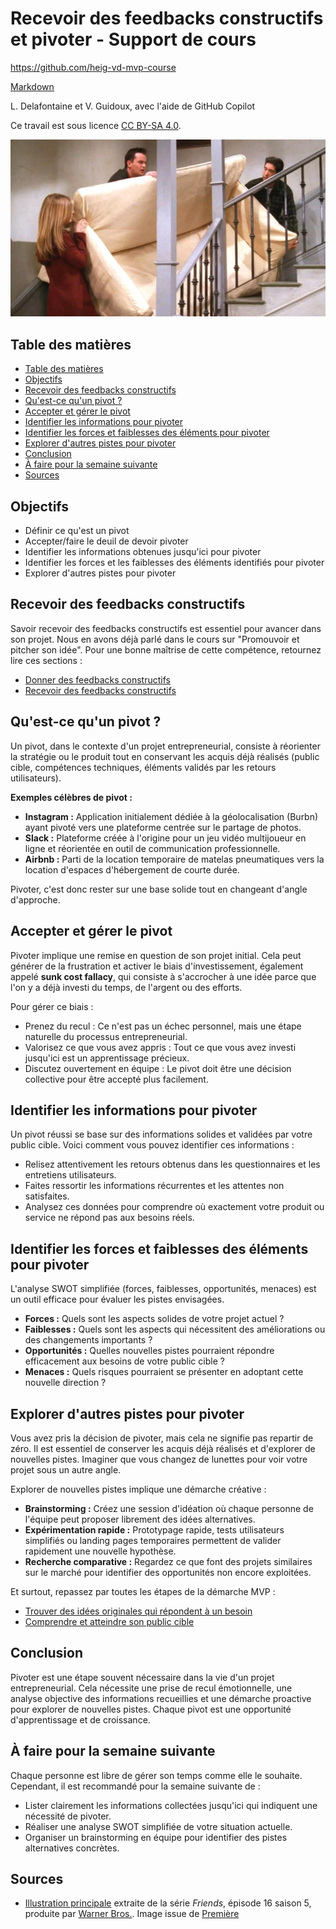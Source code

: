 # Recevoir des feedbacks constructifs et pivoter - Support de cours

<https://github.com/heig-vd-mvp-course>

[Markdown][course-material]

L. Delafontaine et V. Guidoux, avec l'aide de GitHub Copilot

Ce travail est sous licence [CC BY-SA 4.0][license].

![Illustration principale][illustration-principale]

## Table des matières

- [Table des matières](#table-des-matières)
- [Objectifs](#objectifs)
- [Recevoir des feedbacks constructifs](#recevoir-des-feedbacks-constructifs)
- [Qu'est-ce qu'un pivot ?](#quest-ce-quun-pivot-)
- [Accepter et gérer le pivot](#accepter-et-gérer-le-pivot)
- [Identifier les informations pour pivoter](#identifier-les-informations-pour-pivoter)
- [Identifier les forces et faiblesses des éléments pour pivoter](#identifier-les-forces-et-faiblesses-des-éléments-pour-pivoter)
- [Explorer d'autres pistes pour pivoter](#explorer-dautres-pistes-pour-pivoter)
- [Conclusion](#conclusion)
- [À faire pour la semaine suivante](#à-faire-pour-la-semaine-suivante)
- [Sources](#sources)

## Objectifs

- Définir ce qu'est un pivot
- Accepter/faire le deuil de devoir pivoter
- Identifier les informations obtenues jusqu'ici pour pivoter
- Identifier les forces et les faiblesses des éléments identifiés pour pivoter
- Explorer d'autres pistes pour pivoter

## Recevoir des feedbacks constructifs

Savoir recevoir des feedbacks constructifs est essentiel pour avancer dans son
projet. Nous en avons déjà parlé dans le cours sur "Promouvoir et pitcher son
idée". Pour une bonne maîtrise de cette compétence, retournez lire ces sections
:

- [Donner des feedbacks constructifs](../../05-cours-promouvoir-et-pitcher-son-idee/02-support-de-cours/README.md#donner-des-feedbacks-constructifs)
- [Recevoir des feedbacks constructifs](../../05-cours-promouvoir-et-pitcher-son-idee/02-support-de-cours/README.md#recevoir-des-feedbacks-constructifs)

## Qu'est-ce qu'un pivot ?

Un pivot, dans le contexte d'un projet entrepreneurial, consiste à réorienter la
stratégie ou le produit tout en conservant les acquis déjà réalisés (public
cible, compétences techniques, éléments validés par les retours utilisateurs).

**Exemples célèbres de pivot :**

- **Instagram :** Application initialement dédiée à la géolocalisation (Burbn)
  ayant pivoté vers une plateforme centrée sur le partage de photos.
- **Slack :** Plateforme créée à l'origine pour un jeu vidéo multijoueur en
  ligne et réorientée en outil de communication professionnelle.
- **Airbnb :** Parti de la location temporaire de matelas pneumatiques vers la
  location d'espaces d'hébergement de courte durée.

Pivoter, c'est donc rester sur une base solide tout en changeant d'angle
d'approche.

## Accepter et gérer le pivot

Pivoter implique une remise en question de son projet initial. Cela peut générer
de la frustration et activer le biais d'investissement, également appelé **sunk
cost fallacy**, qui consiste à s'accrocher à une idée parce que l'on y a déjà
investi du temps, de l'argent ou des efforts.

Pour gérer ce biais :

- Prenez du recul : Ce n'est pas un échec personnel, mais une étape naturelle du
  processus entrepreneurial.
- Valorisez ce que vous avez appris : Tout ce que vous avez investi jusqu'ici
  est un apprentissage précieux.
- Discutez ouvertement en équipe : Le pivot doit être une décision collective
  pour être accepté plus facilement.

## Identifier les informations pour pivoter

Un pivot réussi se base sur des informations solides et validées par votre
public cible. Voici comment vous pouvez identifier ces informations :

- Relisez attentivement les retours obtenus dans les questionnaires et les
  entretiens utilisateurs.
- Faites ressortir les informations récurrentes et les attentes non satisfaites.
- Analysez ces données pour comprendre où exactement votre produit ou service ne
  répond pas aux besoins réels.

## Identifier les forces et faiblesses des éléments pour pivoter

L'analyse SWOT simplifiée (forces, faiblesses, opportunités, menaces) est un
outil efficace pour évaluer les pistes envisagées.

- **Forces :** Quels sont les aspects solides de votre projet actuel ?
- **Faiblesses :** Quels sont les aspects qui nécessitent des améliorations ou
  des changements importants ?
- **Opportunités :** Quelles nouvelles pistes pourraient répondre efficacement
  aux besoins de votre public cible ?
- **Menaces :** Quels risques pourraient se présenter en adoptant cette nouvelle
  direction ?

## Explorer d'autres pistes pour pivoter

Vous avez pris la décision de pivoter, mais cela ne signifie pas repartir de
zéro. Il est essentiel de conserver les acquis déjà réalisés et d'explorer de
nouvelles pistes. Imaginer que vous changez de lunettes pour voir votre projet
sous un autre angle.

Explorer de nouvelles pistes implique une démarche créative :

- **Brainstorming :** Créez une session d'idéation où chaque personne de
  l'équipe peut proposer librement des idées alternatives.
- **Expérimentation rapide :** Prototypage rapide, tests utilisateurs simplifiés
  ou landing pages temporaires permettent de valider rapidement une nouvelle
  hypothèse.
- **Recherche comparative :** Regardez ce que font des projets similaires sur le
  marché pour identifier des opportunités non encore exploitées.

Et surtout, repassez par toutes les étapes de la démarche MVP :

- [Trouver des idées originales qui répondent à un besoin](../../03-cours-trouver-des-idees-originales-qui-repondent-a-un-besoin/02-support-de-cours/README.md)
- [Comprendre et atteindre son public cible](../../04-cours-comprendre-et-atteindre-son-public-cible/02-support-de-cours/README.md)

## Conclusion

Pivoter est une étape souvent nécessaire dans la vie d'un projet
entrepreneurial. Cela nécessite une prise de recul émotionnelle, une analyse
objective des informations recueillies et une démarche proactive pour explorer
de nouvelles pistes. Chaque pivot est une opportunité d'apprentissage et de
croissance.

## À faire pour la semaine suivante

Chaque personne est libre de gérer son temps comme elle le souhaite. Cependant,
il est recommandé pour la semaine suivante de :

- Lister clairement les informations collectées jusqu'ici qui indiquent une
  nécessité de pivoter.
- Réaliser une analyse SWOT simplifiée de votre situation actuelle.
- Organiser un brainstorming en équipe pour identifier des pistes alternatives
  concrètes.

## Sources

- [Illustration principale][illustration-principale] extraite de la série
  _Friends_, épisode 16 saison 5, produite par
  [Warner Bros.](https://www.warnerbros.com/). Image issue de
  [Première](https://www.premiere.fr/Series/News-Series/David-Schwimmer-en-a-marre-que-les-fans-de-Friends-lui-crient-Pivot-)

<!-- URLs -->

[course-material]:
	https://github.com/heig-vd-mvp-course/heig-vd-mvp-course/blob/main/12-cours-recevoir-des-feedbacks-constructifs-et-pivoter/02-support-de-cours/README.md
[license]:
	https://github.com/heig-vd-mvp-course/heig-vd-mvp-course/blob/main/LICENSE.md
[illustration-principale]: ./images/illustration-principale.jpg
